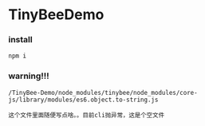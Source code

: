 # TinyBeeDemo

### install

```
npm i
```

### warning!!!

```
/TinyBee-Demo/node_modules/tinybee/node_modules/core-js/library/modules/es6.object.to-string.js

这个文件里面随便写点啥。。目前cli抛异常，这是个空文件
```


